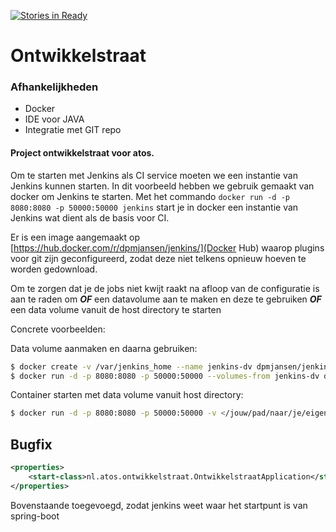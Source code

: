 [![Stories in Ready](https://badge.waffle.io/vincentfree/Ontwikkelstraat.png?label=ready&title=Ready)](https://waffle.io/vincentfree/Ontwikkelstraat)
# Ontwikkelstraat

### Afhankelijkheden

* Docker
* IDE voor JAVA
* Integratie met GIT repo

#### Project ontwikkelstraat voor atos.

Om te starten met Jenkins als CI service moeten we  een instantie van Jenkins kunnen starten.
In dit voorbeeld hebben we gebruik gemaakt van docker om Jenkins te starten.
Met het commando `docker run -d -p 8080:8080 -p 50000:50000 jenkins` start je in docker een instantie van Jenkins wat dient als de basis voor CI.

Er is een image aangemaakt op [https://hub.docker.com/r/dpmjansen/jenkins/](Docker Hub) waarop plugins voor git zijn geconfigureerd, zodat deze niet telkens opnieuw hoeven te worden gedownload.

Om te zorgen dat je de jobs niet kwijt raakt na afloop van de configuratie is aan te raden om ***OF*** een datavolume aan te maken en deze te gebruiken ***OF*** een data volume vanuit de host directory te starten

Concrete voorbeelden:

Data volume aanmaken en daarna gebruiken:
```bash
$ docker create -v /var/jenkins_home --name jenkins-dv dpmjansen/jenkins
$ docker run -d -p 8080:8080 -p 50000:50000 --volumes-from jenkins-dv dpmjansen/jenkins
```

Container starten met data volume vanuit host directory:
```bash
$ docker run -d -p 8080:8080 -p 50000:50000 -v </jouw/pad/naar/je/eigen>/var/jenkins_home:/var/jenkins_home dpmjansen/jenkins
```


## Bugfix
```xml
<properties>
    <start-class>nl.atos.ontwikkelstraat.OntwikkelstraatApplication</start-class>
</properties>
```
Bovenstaande toegevoegd, zodat jenkins weet waar het startpunt is van spring-boot
